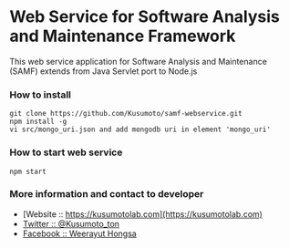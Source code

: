 # Web Service for Software Analysis and Maintenance Framework 

This web service application for Software Analysis and Maintenance (SAMF) extends from Java Servlet port to Node.js 

### How to install
```
git clone https://github.com/Kusumoto/samf-webservice.git
npm install -g
vi src/mongo_uri.json and add mongodb uri in element 'mongo_uri'
```
### How to start web service
```
npm start
```

### More information and contact to developer
* [Website :: https://kusumotolab.com](https://kusumotolab.com)
* [Twitter :: @Kusumoto_ton](https://twtter.com/kusumoto_ton)
* [Facebook :: Weerayut Hongsa](https://facebook.com/Azerdar.t.Kusumoto)

